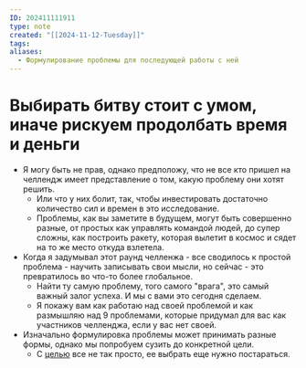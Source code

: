 ```yaml
---
ID: 202411111911
type: note
created: "[[2024-11-12-Tuesday]]"
tags: 
aliases:
  - Формулирование проблемы для последующей работы с ней
---
```

#  Выбирать битву стоит с умом, иначе рискуем продолбать время и деньги
- Я могу быть не прав, однако предположу, что не все кто пришел на челлендж имеет представление о том, какую проблему они хотят решить.
	- ﻿﻿Или что у них болит, так, чтобы инвестировать достаточно количество сил и времен в это исследование.
	- ﻿﻿Проблемы, как вы заметите в будущем, могут быть совершенно разные, от простых как управлять командой людей, до супер сложны, как построить ракету, которая вылетит в космос и сядет на то же место откуда взлетела.
- Когда я задумывал этот раунд челленжа - все сводилось к простой проблема - научить записывать свои мысли, но сейчас - это превратилось во что-то более глобальное.
	- ﻿﻿Найти ту самую проблему, того самого "врага", это самый важный залог успеха. И мы с вами это сегодня сделаем.
	- ﻿﻿Я покажу вам как работаю над своей проблемой и как размышляю над 9 проблемами, которые придумал для вас как участников челленджа, если у вас нет своей.
- Изначально формулировка проблемы может принимать разные формы, однако мы попробуем сузить до конкретной цели.
	- ﻿﻿С [целью](Разница%20между%20целью%20и%20проектом.md)  все не так просто, ее выбрать еще нужно постараться.